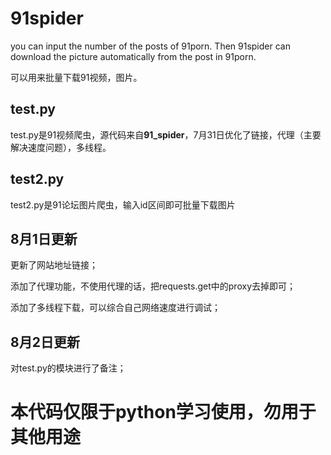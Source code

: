 # 91spider
you can input the number of the posts of 91porn.
Then 91spider can download the picture automatically from the post in 91porn.

可以用来批量下载91视频，图片。



## test.py
test.py是91视频爬虫，源代码来自**91_spider**，7月31日优化了链接，代理（主要解决速度问题），多线程。

## test2.py
test2.py是91论坛图片爬虫，输入id区间即可批量下载图片

## 8月1日更新

更新了网站地址链接；

添加了代理功能，不使用代理的话，把requests.get中的proxy去掉即可；

添加了多线程下载，可以综合自己网络速度进行调试；

## 8月2日更新

对test.py的模块进行了备注；




# **本代码仅限于python学习使用，勿用于其他用途**

